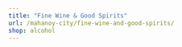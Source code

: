 ```yaml
---
title: "Fine Wine & Good Spirits"
url: /mahanoy-city/fine-wine-and-good-spirits/
shop: alcohol
---
```

